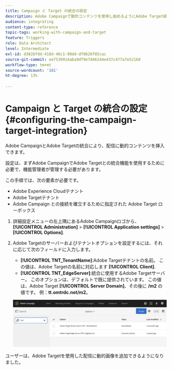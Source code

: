 ```yaml
---
title: Campaign と Target の統合の設定
description: Adobe Campaignで動的コンテンツを使用し始めるようにAdobe Target統合を設定する方法について説明します。
audience: integrating
content-type: reference
topic-tags: working-with-campaign-and-target
feature: Triggers
role: Data Architect
level: Intermediate
exl-id: d382bfdd-418d-46c1-98dd-df8626f85cac
source-git-commit: ee7539914aba9df9e7d46144e437c477a7e52168
workflow-type: tm+mt
source-wordcount: '181'
ht-degree: 13%

---
```


# Campaign と Target の統合の設定{#configuring-the-campaign-target-integration}

Adobe CampaignとAdobe Targetの統合により、配信に動的コンテンツを挿入できます。

設定は、まずAdobe CampaignでAdobe Targetとの統合機能を使用するために必要で、機能管理者が管理する必要があります。

この手順では、次の要素が必要です。

* Adobe Experience Cloudテナント
* Adobe Targetテナント
* Adobe Campaign との接続を確立するために指定された Adobe Target ローボックス

1. 詳細設定メニューの左上隅にあるAdobe Campaignロゴから、 **[!UICONTROL Administration]** > **[!UICONTROL Application settings]** > **[!UICONTROL Options]**.
1. Adobe Targetのサーバーおよびテナントオプションを設定するには、それに応じて次のフィールドに入力します。

   * **[!UICONTROL TNT_TenantName]**:Adobe Targetテナントの名前。 この値は、Adobe Targetの名前に対応します **[!UICONTROL Client]**.
   * **[!UICONTROL TNT_EdgeServer]**:統合に使用するAdobe Targetサーバー。 このオプションは、デフォルトで既に提供されています。 この値は、Adobe Target **[!UICONTROL Server Domain]**、その後に **/m2** の値です。 例：**tt.omtrdc.net/m2**。

   ![](assets/tar_options.png)

ユーザーは、Adobe Targetを使用した配信に動的画像を追加できるようになりました。
